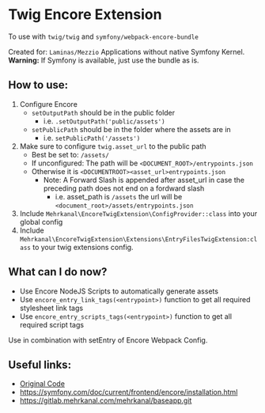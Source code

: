 # Twig Encore Extension
To use with `twig/twig` and `symfony/webpack-encore-bundle` 

Created for: `Laminas/Mezzio` Applications without native Symfony Kernel.  
**Warning:** If Symfony is available, just use the bundle as is.

## How to use:
1. Configure Encore
    * `setOutputPath` should be in the public folder
        * i.e. `.setOutputPath('public/assets')`
    * `setPublicPath` should be in the folder where the assets are in
        * i.e. `setPublicPath('/assets')`
1. Make sure to configure `twig.asset_url` to the public path
    * Best be set to: ``/assets/``
    * If unconfigured: The path will be `<DOCUMENT_ROOT>/entrypoints.json`
    * Otherwise it is `<DOCUMENTROOT><asset_url>entrypoints.json` 
        * Note: A Forward Slash is appended after asset_url in case the preceding path does not end on a fordward slash
            * i.e. asset_path is `/assets` the url will be `<document_root>/assets/entrypoints.json`
1. Include `Mehrkanal\EncoreTwigExtension\ConfigProvider::class` into your global config
1. Include `Mehrkanal\EncoreTwigExtension\Extensions\EntryFilesTwigExtension:class` to your twig extensions config.

## What can I do now?
* Use Encore NodeJS Scripts to automatically generate assets
* Use ``encore_entry_link_tags(<entrypoint>)`` function to get all required stylesheet link tags
* Use ``encore_entry_scripts_tags(<entrypoint>)`` function to get all required script tags

 Use in combination with setEntry of Encore Webpack Config.
 
 ## Useful links:
 * [Original Code](https://github.com/symfony/webpack-encore-bundle/blob/master/src/Twig/EntryFilesTwigExtension.php) 
 * https://symfony.com/doc/current/frontend/encore/installation.html
 * https://gitlab.mehrkanal.com/mehrkanal/baseapp.git


